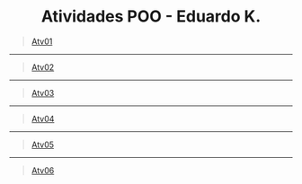 
<h1 align = "center">Atividades POO - Eduardo K.</h1>

> [Atv01](link)
<hr>

> [Atv02](link)
<hr>

>[Atv03](link)
<hr>

>[Atv04](link)
<hr>

>[Atv05](link)
<hr>

>[Atv06](link)